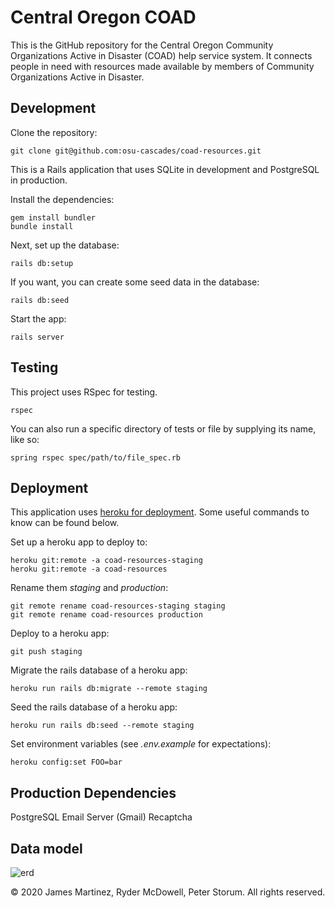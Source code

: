 # Central Oregon COAD

This is the GitHub repository for the Central Oregon Community Organizations Active
in Disaster (COAD) help service system. It connects people in need with resources
made available by members of Community Organizations Active in Disaster.

## Development

Clone the repository:

```
git clone git@github.com:osu-cascades/coad-resources.git
```

This is a Rails application that uses SQLite in development and PostgreSQL in production.

Install the dependencies:

```
gem install bundler
bundle install
```

Next, set up the database:

```
rails db:setup
```

If you want, you can create some seed data in the database:

```
rails db:seed
```

Start the app:

```
rails server
```

## Testing

This project uses RSpec for testing.

```
rspec
```

You can also run a specific directory of tests or file by supplying its name, like so:

```
spring rspec spec/path/to/file_spec.rb
```

## Deployment

This application uses [heroku for deployment](https://devcenter.heroku.com/articles/git).
Some useful commands to know can be found below.

Set up a heroku app to deploy to:

```
heroku git:remote -a coad-resources-staging
heroku git:remote -a coad-resources

```

Rename them _staging_ and _production_:

```
git remote rename coad-resources-staging staging
git remote rename coad-resources production

```

Deploy to a heroku app:

```
git push staging
```

Migrate the rails database of a heroku app:

```
heroku run rails db:migrate --remote staging
```

Seed the rails database of a heroku app:

```
heroku run rails db:seed --remote staging
```

Set environment variables (see _.env.example_ for expectations):

```
heroku config:set FOO=bar
```

## Production Dependencies

PostgreSQL
Email Server (Gmail)
Recaptcha

## Data model
![erd](public/documentation/erd.jpg?raw=true)


&copy; 2020 James Martinez, Ryder McDowell, Peter Storum. All rights reserved.
